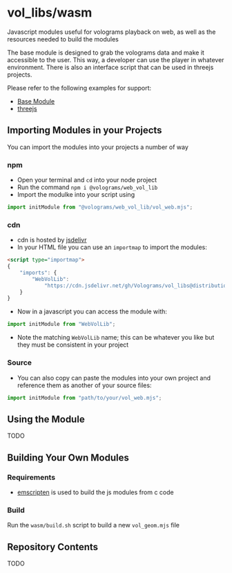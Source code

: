 # vol_libs/wasm #

Javascript modules useful for volograms playback on web, as well as the resources needed to build the modules

The base module is designed to grab the volograms data and make it accessible to the user. This way, a developer can use the player in whatever environment. There is also an interface script that can be used in threejs projects. 

Please refer to the following examples for support:

* [Base Module](../examples/04_vol_geom_wasm_webgl/)
* [threejs](../examples/04_vol_geom_wasm_webgl/)

## Importing Modules in your Projects

You can import the modules into your projects a number of way 

### npm

* Open your terminal and `cd` into your node project
* Run the command `npm i @volograms/web_vol_lib`
* Import the modulke into your script using

```js
import initModule from "@volograms/web_vol_lib/vol_web.mjs";
```

### cdn 

* cdn is hosted by [jsdelivr](https://www.jsdelivr.com)
* In your HTML file you can use an `importmap` to import the modules:

```html
<script type="importmap">
{
    "imports": {
        "WebVolLib": 
            "https://cdn.jsdelivr.net/gh/Volograms/vol_libs@distribution-set-up/wasm/vol_geom.mjs"
    }
}
```
* Now in a javascript you can access the module with:
```js
import initModule from "WebVolLib";
```
* Note the matching `WebVolLib` name; this can be whatever you like but they must be consistent in your project

### Source 

* You can also copy can paste the modules into your own project and reference them as another of your source files:

```js
import initModule from "path/to/your/vol_web.mjs";
```

## Using the Module
TODO

## Building Your Own Modules

### Requirements
* [emscripten](https://emscripten.org/docs/getting_started/index.html) is used to build the js modules from c code 

### Build
Run the `wasm/build.sh` script to build a new `vol_geom.mjs` file

## Repository Contents
TODO